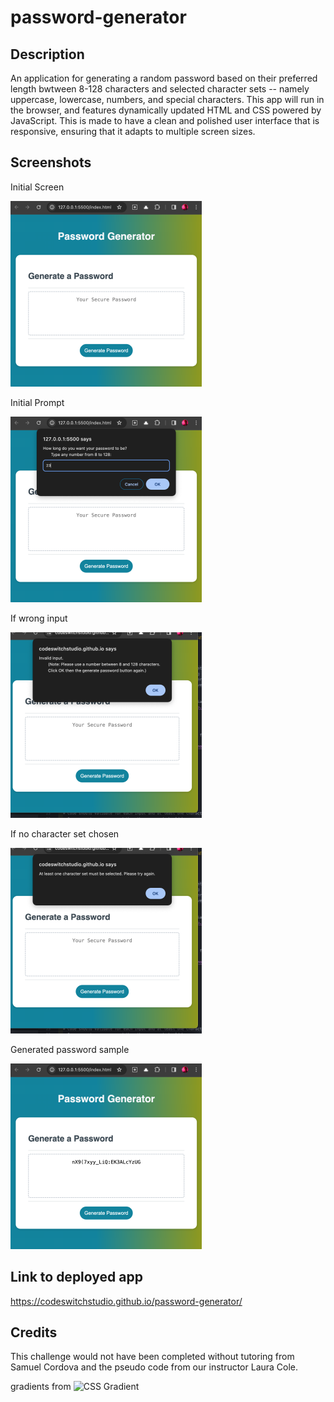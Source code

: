 # password-generator

## Description
An application for generating a random password based on their preferred length bwtween 8-128 characters and selected character sets -- namely uppercase, lowercase, numbers, and special characters. This app will run in the browser, and features dynamically updated HTML and CSS powered by JavaScript. This is made to have a clean and polished user interface that is responsive, ensuring that it adapts to multiple screen sizes.

## Screenshots
Initial Screen

![initial screen](./images/Screenshot01.png)

Initial Prompt

![prompt](./images/Screenshot02.png)

If wrong input

![If wrong input](./images/Screenshot05.png)

If no character set chosen

![If no character set chosen](./images/Screenshot04.png)

Generated password sample

![generated password](./images/Screenshot03.png)


## Link to deployed app
https://codeswitchstudio.github.io/password-generator/


## Credits
This challenge would not have been completed without tutoring from Samuel Cordova and the pseudo code from our instructor Laura Cole.

gradients from 
![CSS Gradient](https://cssgradient.io/)
